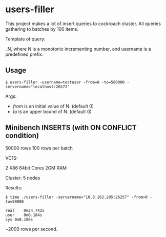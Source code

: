 # users-filler

This project makes a lot of insert queries to cockroach cluster. All queries gathering to batches by 100 items.

Template of query:

<username>_N, where N is a monotonic incrementing number, and username is a predefined prefix.

## Usage

```
$ users-filler -username=testuser -from=0 -to=500000 -servername="localhost:26572"
```

Args:

* *from* is an initial value of N. (default 0)
* *to* is an upper bound of N. (default 0)

## Minibench INSERTS (with ON CONFLICT condition)

50000 rows
100 rows per batch

VC1S:

2 X86 64bit Cores
2GM RAM

Cluster: 5 nodes

Results:


```
$ time ./users-filler -servername="10.8.162.205:26257" -from=0 -to=50000

real	0m24.742s
user	0m0.184s
sys	0m0.180s
```

~2000 rows per second.
